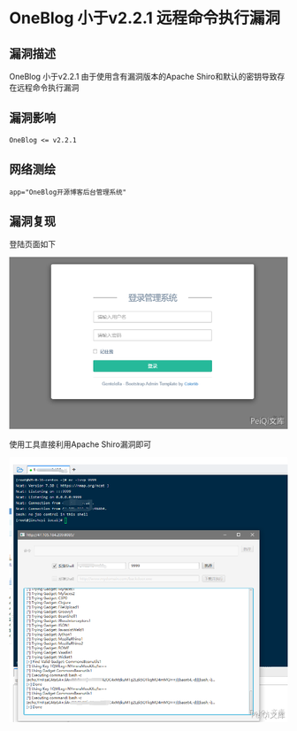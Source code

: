 # OneBlog 小于v2.2.1 远程命令执行漏洞

## 漏洞描述

OneBlog 小于v2.2.1 由于使用含有漏洞版本的Apache Shiro和默认的密钥导致存在远程命令执行漏洞

## 漏洞影响

```
OneBlog <= v2.2.1
```

## 网络测绘

```
app="OneBlog开源博客后台管理系统"
```

## 漏洞复现

登陆页面如下



![](images/202202101909905.png)



使用工具直接利用Apache Shiro漏洞即可



![](images/202202101909954.png)